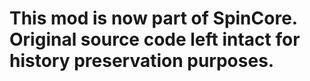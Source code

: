 # This mod is now part of SpinCore. Original source code left intact for history preservation purposes.
